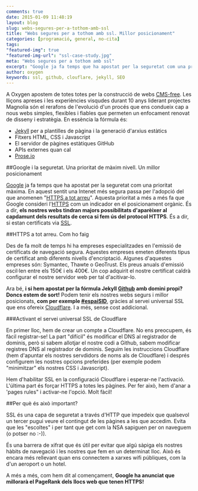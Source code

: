 ```yaml
---
comments: true
date: 2015-01-09 11:48:19
layout: blog
slug: webs-segures-per-a-tothom-amb-ssl
title: "Webs segures per a tothom amb ssl. Millor posicionament"
categories: [programació, general, no-cita]
tags:
"featured-img": true
"featured-img-url": "ssl-case-study.jpg"
meta: "Webs segures per a tothom amb ssl"
excerpt: "Google ja fa temps que ha apostat per la seguretat com una prioritat màxima. Per tant, els nostres webs tindran majors possibilitats d'aparèixer al capdamunt dels resultats de cerca si fa ús del protocol HTTPS."
author: oxygen
keywords: ssl, github, clouflare, jekyll, SEO
---
```


A Oxygen apostem de totes totes per la construcció de webs [CMS-free](/oxygen-un-web-cms-free). Les lliçons apreses i les experiències visqudes durant 10 anys liderant projectes Magnolia són el rerafons de l'evolució d'un procés que ens condueix cap a nous webs simples, flexibles i fiables que permeten un enfocament renovat de disseny i estratègia. En essència la fórmula és:

- [Jekyll](http://jekyllrb.com/ "Jekyll &bull; Simple, blog-aware, static sites") per a plantilles de pàgina i la generació d'arxius estàtics
- Fitxers HTML, CSS i Javascript
- El servidor de pàgines estàtiques GitHub
- APIs externes quan cal
- [Prose.io](http://prose.io/ "Prose &middot; A Content Editor for GitHub")

##Google i la seguretat. Una prioritat de màxim nivell. Un millor posicionament

[Google](http://googlewebmastercentral.blogspot.com.es/2014/08/https-as-ranking-signal.html "Official Google Webmaster Central Blog: HTTPS as a ranking signal") ja fa temps que ha apostat per la seguretat com una prioritat màxima. En aquest sentit una Intenet més segura passa per l'adopció del que anomenen "[HTTPS a tot arreu](https://www.youtube.com/watch?v=cBhZ6S0PFCY "Google I/O 2014 - HTTPS Everywhere - YouTube")". Aquesta prioritat a més a més fa que Google consideri l'[HTTPS](http://ca.wikipedia.org/wiki/HTTPS "HTTPS - Viquipèdia, l'enciclopèdia lliure") com un indicador en el posicionament orgànic. És a dir, **els nostres webs tindran majors possibilitats d'aparèixer al capdamunt dels resultats de cerca si fem ús del protocol HTTPS**. És a dir, si estan certificats via [SSL](http://en.wikipedia.org/wiki/Transport_Layer_Security "Transport Layer Security - Wikipedia, the free encyclopedia").

##HTTPS a tot arreu. Com ho faig

Des de fa molt de temps hi ha empreses especialitzades en l'emissió de certificats de navegació segura. Aquestes empreses emeten diferents tipus de certificat amb diferents nivells d'encriptació. Algunes d'aquestes empreses són: Symantec, Thawte o GeoTrust. Els preus anuals d'emissió oscil·len entre els 150€ i els 400€. Un cop adquirit el nostre certificat caldrà configurar el nostre servidor web per tal d'acitivar-lo.

Ara bé, **i si hem apostat per la fórmula Jekyll [Github](https://konklone.com/post/github-pages-now-supports-https-so-use-it) amb domini propi? Doncs estem de sort!** Podem tenir els nostres webs segurs i millor posicionats, **com per exemple [#espaiSID](https://www.espaisid.com/)**, gràcies al servei universal SSL que ens ofereix [Cloudflare](https://www.cloudflare.com/index.html). I a més, sense cost addicional.

###Activant el servei universal SSL de Cloudflare

En primer lloc, hem de crear un compte a Cloudflare. No ens preocupem, és fàcil registrar-se! La part "difícil" és modificar el DNS al registrador de dominis, però si sabem allotjar el nostre codi a Github, sabem modificar registres DNS al registrador de dominis. Seguim les instruccions Cloudflare (hem d'apuntar els nostres servdidors de noms als de Cloudflare) i després configurem les nostres opcions preferides (per exemple podem "minimitzar" els nostres CSS i Javascript).

Hem d'habilitar SSL en la configuració Cloudflare i esperar-ne l'activació. L'última part és forçar HTTPS a totes les pàgines. Per fer això, hem d'anar a 'pages rules" i activar-ne l'opció. Molt fàcil!

##Per què és això important?

SSL és una capa de seguretat a través d'HTTP que impedeix que qualsevol un tercer pugui veure el contingut de les pàgines a les que accedim. Evita que les "escoltes" i per tant que get com la NSA sapiguen per on naveguem (o potser no :-)).

És una barrera de xifrat que és útil per evitar que algú sàpiga els nostres hàbits de navegació i les nostres que fem en un determinat lloc. Això és encara més rellevant quan ens connectem a xarxes wifi públiques, com la d'un aeroport o un hotel. 

A més a més, com hem dit al començament, **Google ha anunciat que millorarà el PageRank dels llocs web que tenen HTTPS!**



